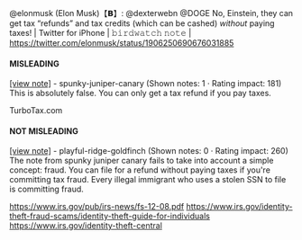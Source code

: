 @elonmusk (Elon Musk)【𝗕】: @dexterwebn @DOGE No, Einstein, they can get tax “refunds” and tax credits (which can be cashed) *without* paying taxes! | Twitter for iPhone | 𝚋𝚒𝚛𝚍𝚠𝚊𝚝𝚌𝚑 𝚗𝚘𝚝𝚎 | https://twitter.com/elonmusk/status/1906250690676031885

#### MISLEADING

[[view note]](https://x.com/i/birdwatch/n/1906375232669303050) - spunky-juniper-canary (Shown notes: 1 · Rating impact: 181)\
This is absolutely false. You can only get a tax refund if you pay taxes.

TurboTax.com

#### NOT MISLEADING

[[view note]](https://x.com/i/birdwatch/n/1906380461254783186) - playful-ridge-goldfinch (Shown notes: 0 · Rating impact: 260)\
The note from spunky juniper canary fails to take into account a simple concept: fraud. You can file for a refund without paying taxes if you're committing tax fraud. Every illegal immigrant who uses a stolen SSN to file is committing fraud.

https://www.irs.gov/pub/irs-news/fs-12-08.pdf
https://www.irs.gov/identity-theft-fraud-scams/identity-theft-guide-for-individuals
https://www.irs.gov/identity-theft-central
